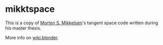 # mikktspace

This is a copy of [Morten S. Mikkelsen](http://mmikkelsen3d.blogspot.fr/)'s tangent space code written during his master thesis.

More info on [wiki.blender](http://wiki.blender.org/index.php/Dev:Shading/Tangent_Space_Normal_Maps).
